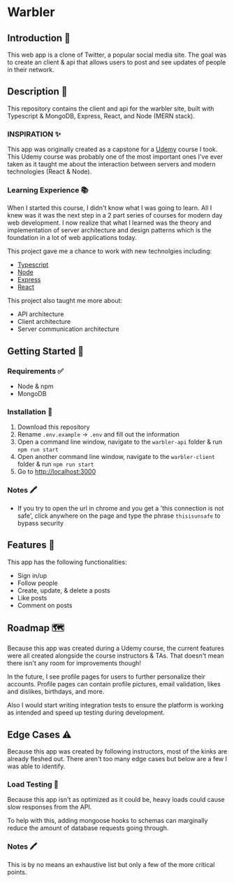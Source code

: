 # Warbler

## Introduction 🎩

This web app is a clone of Twitter, a popular social media site. The goal was to create an client & api that allows users to post and see updates of people in their network.

## Description 📝

This repository contains the client and api for the warbler site, built with Typescript & MongoDB, Express, React, and Node (MERN stack).

### INSPIRATION ✨

This app was originally created as a capstone for a [Udemy](https://www.udemy.com/course/the-advanced-web-developer-bootcamp/) course I took. This Udemy course was probably one of the most important ones I've ever taken as it taught me about the interaction between servers and modern technologies (React & Node).

### Learning Experience 📚

When I started this course, I didn't know what I was going to learn. All I knew was it was the next step in a 2 part series of courses for modern day web development. I now realize that what I learned was the theory and implementation of server architecture and design patterns which is the foundation in a lot of web applications today.

This project gave me a chance to work with new technolgies including:

- [Typescript](https://www.typescriptlang.org/)
- [Node](https://nodejs.org/en/)
- [Express](https://expressjs.com/)
- [React](https://reactjs.org/)

This project also taught me more about:

- API architecture
- Client architecture
- Server communication architecture

## Getting Started 🏁

### Requirements ✅

- Node & npm
- MongoDB

### Installation 💾

1. Download this repository
2. Rename `.env.example` -> `.env` and fill out the information
3. Open a command line window, navigate to the `warbler-api` folder & run `npm run start`
4. Open another command line window, navigate to the `warbler-client` folder & run `npm run start`
5. Go to [http://localhost:3000](http://localhost:3000)

### Notes 🖍

- If you try to open the url in chrome and you get a 'this connection is not safe', click anywhere on the page and type the phrase `thisisunsafe` to bypass security

## Features 🧩

This app has the following functionalities:

- Sign in/up
- Follow people
- Create, update, & delete a posts
- Like posts
- Comment on posts

## Roadmap 🗺

Because this app was created during a Udemy course, the current features were all created alongside the course instructors & TAs. That doesn't mean there isn't any room for improvements though!

In the future, I see profile pages for users to further personalize their accounts. Profile pages can contain profile pictures, email validation, likes and dislikes, birthdays, and more.

Also I would start writing integration tests to ensure the platform is working as intended and speed up testing during development.

## Edge Cases ⚠️

Because this app was created by following instructors, most of the kinks are already fleshed out. There aren't too many edge cases but below are a few I was able to identify.

### Load Testing 🚩

Because this app isn't as optimized as it could be, heavy loads could cause slow responses from the API.

To help with this, adding mongoose hooks to schemas can marginally reduce the amount of database requests going through.

### Notes 🖍

This is by no means an exhaustive list but only a few of the more critical points.
